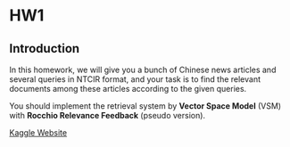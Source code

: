 # HW1

## Introduction

In this homework, we will give you a bunch of Chinese news articles and several queries in NTCIR format, 
and your task is to find the relevant documents among these articles according to the given queries.

You should implement the retrieval system by **Vector Space Model** (VSM) with **Rocchio Relevance Feedback** (pseudo version).

[Kaggle Website](https://www.kaggle.com/c/wm-2020-vsm-model)
